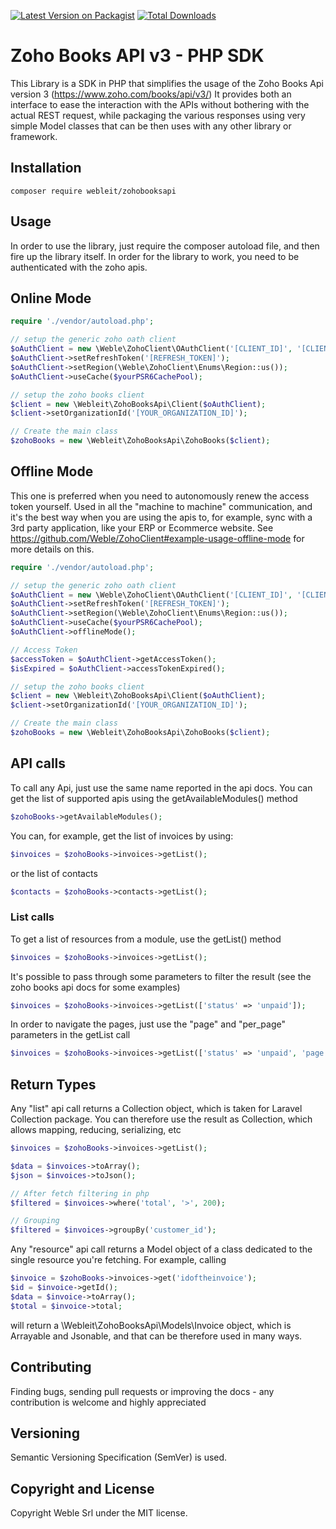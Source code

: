 [![Latest Version on Packagist](https://img.shields.io/packagist/v/webleit/zohobooksapi.svg?style=flat-square)](https://packagist.org/packages/webleit/zohobooksapi)
[![Total Downloads](https://img.shields.io/packagist/dt/webleit/zohobooksapi.svg?style=flat-square)](https://packagist.org/packages/webleit/zohobooksapi)

# Zoho Books API v3 - PHP SDK

This Library is a SDK in PHP that simplifies the usage of the Zoho Books Api version 3 (https://www.zoho.com/books/api/v3/)
It provides both an interface to ease the interaction with the APIs without bothering with the actual REST request, while packaging the various responses using very simple Model classes that can be then uses with any other library or framework.

## Installation 

```
composer require webleit/zohobooksapi
```

## Usage

In order to use the library, just require the composer autoload file, and then fire up the library itself.
In order for the library to work, you need to be authenticated with the zoho apis.

## Online Mode

```php
require './vendor/autoload.php';

// setup the generic zoho oath client
$oAuthClient = new \Weble\ZohoClient\OAuthClient('[CLIENT_ID]', '[CLIENT_SECRET]');
$oAuthClient->setRefreshToken('[REFRESH_TOKEN]');
$oAuthClient->setRegion(\Weble\ZohoClient\Enums\Region::us());
$oAuthClient->useCache($yourPSR6CachePool);

// setup the zoho books client
$client = new \Webleit\ZohoBooksApi\Client($oAuthClient);
$client->setOrganizationId('[YOUR_ORGANIZATION_ID]');

// Create the main class
$zohoBooks = new \Webleit\ZohoBooksApi\ZohoBooks($client);
```

## Offline Mode

This one is preferred when you need to autonomously renew the access token yourself. Used in all the "machine to machine" communication, and it's the best way when you are using the apis to, for example, sync with a 3rd party application, like your ERP or Ecommerce website. See https://github.com/Weble/ZohoClient#example-usage-offline-mode for more details on this. 

```php
require './vendor/autoload.php';

// setup the generic zoho oath client
$oAuthClient = new \Weble\ZohoClient\OAuthClient('[CLIENT_ID]', '[CLIENT_SECRET]');
$oAuthClient->setRefreshToken('[REFRESH_TOKEN]');
$oAuthClient->setRegion(\Weble\ZohoClient\Enums\Region::us());
$oAuthClient->useCache($yourPSR6CachePool);
$oAuthClient->offlineMode();

// Access Token
$accessToken = $oAuthClient->getAccessToken();
$isExpired = $oAuthClient->accessTokenExpired();

// setup the zoho books client
$client = new \Webleit\ZohoBooksApi\Client($oAuthClient);
$client->setOrganizationId('[YOUR_ORGANIZATION_ID]');

// Create the main class
$zohoBooks = new \Webleit\ZohoBooksApi\ZohoBooks($client);
```

## API calls

To call any Api, just use the same name reported in the api docs.
You can get the list of supported apis using the getAvailableModules() method

```php
$zohoBooks->getAvailableModules();
```

You can, for example, get the list of invoices by using:

```php
$invoices = $zohoBooks->invoices->getList();
```

or the list of contacts

```php
$contacts = $zohoBooks->contacts->getList();
```

### List calls

To get a list of resources from a module, use the getList() method

```php
$invoices = $zohoBooks->invoices->getList();
```

It's possible to pass through some parameters to filter the result (see the zoho books api docs for some examples)

```php
$invoices = $zohoBooks->invoices->getList(['status' => 'unpaid']);
```

In order to navigate the pages, just use the "page" and "per_page" parameters in the getList call

```php
$invoices = $zohoBooks->invoices->getList(['status' => 'unpaid', 'page' => 3, 'per_page' => 200]);
```


## Return Types

Any "list" api call returns a Collection object, which is taken for Laravel Collection package.
You can therefore use the result as Collection, which allows mapping, reducing, serializing, etc

```php
$invoices = $zohoBooks->invoices->getList();

$data = $invoices->toArray();
$json = $invoices->toJson();

// After fetch filtering in php
$filtered = $invoices->where('total', '>', 200);

// Grouping
$filtered = $invoices->groupBy('customer_id');

```

Any "resource" api call returns a Model object of a class dedicated to the single resource you're fetching.
For example, calling

```php
$invoice = $zohoBooks->invoices->get('idoftheinvoice');
$id = $invoice->getId();
$data = $invoice->toArray();
$total = $invoice->total;

```

will return a \Webleit\ZohoBooksApi\Models\Invoice object, which is Arrayable and Jsonable, and that can be therefore used in many ways.

## Contributing

Finding bugs, sending pull requests or improving the docs - any contribution is welcome and highly appreciated

## Versioning

Semantic Versioning Specification (SemVer) is used.

## Copyright and License

Copyright Weble Srl under the MIT license.
